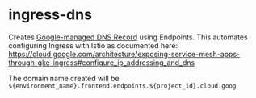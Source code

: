# ingress-dns 

Creates [Google-managed DNS Record](https://cloud.google.com/endpoints/docs/openapi/cloud-goog-dns-configure) using Endpoints. This automates configuring Ingress with Istio as documented here: https://cloud.google.com/architecture/exposing-service-mesh-apps-through-gke-ingress#configure_ip_addressing_and_dns 

The domain name created will be `${environment_name}.frontend.endpoints.${project_id}.cloud.goog`



